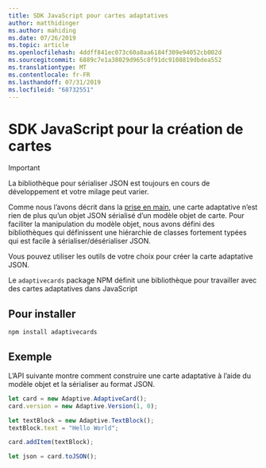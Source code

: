```yaml
---
title: SDK JavaScript pour cartes adaptatives
author: matthidinger
ms.author: mahiding
ms.date: 07/26/2019
ms.topic: article
ms.openlocfilehash: 4ddff841ec073c60a8aa6184f309e94052cb002d
ms.sourcegitcommit: 6889c7e1a38029d965c8f91dc9108819dbdea552
ms.translationtype: MT
ms.contentlocale: fr-FR
ms.lasthandoff: 07/31/2019
ms.locfileid: "68732551"
---
```

# <a name="javascript-sdk-for-creating-cards"></a>SDK JavaScript pour la création de cartes

> [!IMPORTANT]
> La bibliothèque pour sérialiser JSON est toujours en cours de développement et votre milage peut varier.

Comme nous l’avons décrit dans la [prise en main](../../authoring-cards/getting-started.md), une carte adaptative n’est rien de plus qu’un objet JSON sérialisé d’un modèle objet de carte.  Pour faciliter la manipulation du modèle objet, nous avons défini des bibliothèques qui définissent une hiérarchie de classes fortement typées qui est facile à sérialiser/désérialiser JSON.

Vous pouvez utiliser les outils de votre choix pour créer la carte adaptative JSON.

Le `adaptivecards` package NPM définit une bibliothèque pour travailler avec des cartes adaptatives dans JavaScript

## <a name="to-install"></a>Pour installer
```console
npm install adaptivecards
```

## <a name="example"></a>Exemple

L’API suivante montre comment construire une carte adaptative à l’aide du modèle objet et la sérialiser au format JSON.

```typescript
let card = new Adaptive.AdaptiveCard();
card.version = new Adaptive.Version(1, 0);

let textBlock = new Adaptive.TextBlock();
textBlock.text = "Hello World";

card.addItem(textBlock);

let json = card.toJSON();
```
